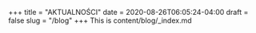 +++
title = "AKTUALNOŚCI"
date = 2020-08-26T06:05:24-04:00
draft = false
slug = "/blog"
+++
This is content/blog/_index.md
